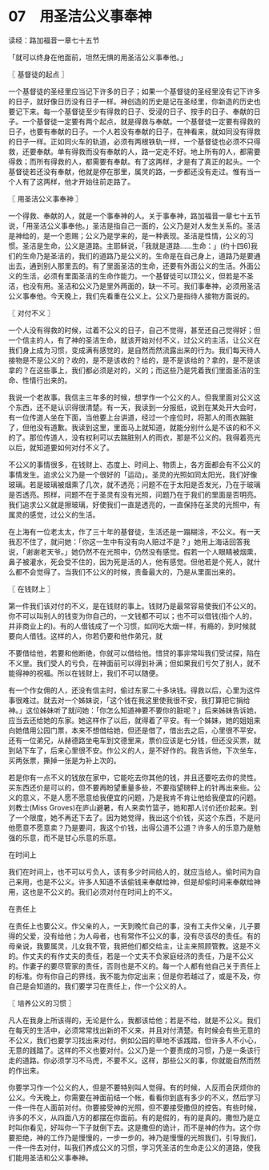# 07　用圣洁公义事奉神

读经：路加福音一章七十五节

「就可以终身在他面前，坦然无惧的用圣洁公义事奉他。」



〖 基督徒的起点 〗

一个基督徒的圣经里应当记下许多的日子；如果一个基督徒的圣经里没有记下许多的日子，就好像日历没有日子一样。神创造的历史是记在圣经里，你新造的历史也要记下来。每一个基督徒至少有得救的日子、受浸的日子、按手的日子、奉献的日子。一个基督徒一定要有两个起点，就是得救与奉献。一个基督徒一定要有得救的日子，也要有奉献的日子。一个人若没有奉献的日子，在神看来，就如同没有得救的日子一样。正如同火车的轨道，必须有两根铁轨一样，一个基督徒也必须不只得救，还要奉献。单有得救而没有奉献的人，路一定走不好。地上所有的人，都需要得救；而所有得救的人，都需要有奉献。有了这两样，才是有了真正的起头。一个基督徒若还没有奉献，他就是停在那里，属灵的路，一步都还没有走过。惟有当一个人有了这两样，他才开始往前走路了。



〖 用圣洁公义事奉神 〗

一个得救、奉献的人，就是一个事奉神的人。关于事奉神，路加福音一章七十五节说，「用圣洁公义事奉他。」圣洁是指自己一面的，公义乃是对人发生关系的。圣洁是神给的，是一个恩赐；公义乃是学来的，是一种表现。圣洁是性情，公义的习惯。圣洁是生命，公义是道路。主耶稣说，「我就是道路……生命：」(约十四6)我们的生命乃是圣洁的，我们的道路乃是公义的。生命是在自己身上，道路乃是要通出去，通到别人那里去的。有了里面圣洁的生命，还要有外面公义的生活。外面公义的生活，必须有里面圣洁的生命作能力。一个基督徒可以顶公义，但若是不圣洁，也没有用。圣洁和公义乃是里外两面的，缺一不可。我们事奉神，必须用圣洁公义事奉他。今天晚上，我们先看重在公义上。公义乃是指待人接物方面说的。



〖 对付不义 〗

一个人没有得救的时候，过着不公义的日子，自己不觉得，甚至还自己觉得好；但一个信主的人，有了神的圣洁生命，就该开始对付不义，过公义的主活，让公义在我们身上成为习惯，变成满有感觉的，是自然而然流露出来的行为。我们每天待人接物是不是公义的？收的，是不是该收的？给的，是不是该给的？拿的，是不是该拿的？在这些事上，我们都必须是对的，义的；而这些乃是凭着我们里面圣洁的生命、性情行出来的。

我说一个老故事。我信主三年多的时候，想学作一个公义的人。但我里面对公义这个东西，还不是认识得很清楚。有一天，我读到一分报纸，说到在某处开大会时，有一位传道人坐在下面，当他要上台讲道，经过一个座位时，将那人的雨衣踹脏了，但他没有道歉。我读到这里，里面马上就知道，就能分别什么是不该的和不义的了。那位传道人，没有权利可以去踹脏别人的雨衣，那是不公义的。我得着亮光以后，就知道要如何对付不义了。

不公义的事情很多，在钱财上、态度上、时间上、物质上，各方面都会有不公义的事情发生。追求公义乃是一个很好的「运动」。圣灵的光照如同太阳光，我们好像玻璃。若是玻璃被烟熏了几次，就不透亮；问题不在于太阳是否发光，乃在于玻璃是否透亮。照样，问题不在于圣灵有没有光照，问题乃在于我们的里面是否明亮。我们追求公义就是擦玻璃，好使我们一直是透亮的，一直保持在圣灵的光照中，有属灵的感觉，过公义的生活。

在上海有一位老太太，作了三十年的基督徒，生活还是一蹋糊涂，不公义。有一天我忍不住了，就问她：「你这一生中有没有向人赔过不是？」她用上海话回答我说，「谢谢老天爷。」她仍然不在光照中，仍然没有感觉。假若一个人眼睛被烟熏，鼻子被灌水，死会受不住的，因为死是活的人，他有感觉。但他若是个死人，就什么都不会觉得了。当我们不公义的时候，责备最大的，乃是从里面出来的。



〖 在钱财上 〗

第一件我们该对付的不义，是在钱财的事上。钱财乃是最常容易使我们不公义的。你不可以叫别人的钱变为你自己的，一文钱都不可以；也不可以借钱(指个人的，并非商业上的)。有的人借钱成了一个习惯，如同吃大烟一样，有瘾的，到时候就要向人借钱。这样的人，你若仍要和他作弟兄，就

不要借给他，若要和他断绝，你就可以借给他。惜贷的事非常叫我们受试探，陷在不义里。我们受人的亏负，在神面前可以得到补满；但如果我们亏欠了别人，就不能得神的祝福。所以在钱财上，我们不可以随便。

有一个作女佣的人，还没有信主时，偷过东家二十多块钱。得救以后，心里为这件事很难过。就去对一个姊妹说，「这个钱在我这里使我很不安，我打算把它捐给神。」这位姊妹听了就问她：「你怎么知道神要不要你的脏呢？」后来姊妹告诉她，应当去还给她的东家。她这样作了以后，就得着了平安。有一个姊妹，她的姐姐来向她借用公园门票，本来不想借给她，但还是借了，借出去之后，心里很不平安。还有一位弟兄，从赫德路坐电车到文德里来，票价应该是七分钱，但还没买票，就到站下车了，后来心里很不安。作公义的人，是不好作的。我告诉他，下次坐车，买两张票，撕掉一张是为补上次的。

若是你有一点不义的钱放在家中，它能吃去你其他的钱，并且还要吃去你的灵性。买东西还价是可以的，但不要再盼望重量多些，不要指望磅秤上的针再出来些。公义的意义，不是人愿不愿意给我便宜的问题，乃是我肯不肯让他给我便宜的问题。刘教士(Miss Groves)在庐山避暑，有人来卖竹篮子，她和那人讨价还价起来。到了一个限度，她不再还下去了。因为她觉得，我出这个价钱，买这个东西，不是问他愿意不愿意卖？乃是要问，我这个价钱，出得公道不公道？许多人的乐意乃是勉强的乐意，而不是甘心乐意的乐意。

在时间上

我们在时间上，也不可以亏负人，该有多少时间给人的，就应当给人。偷时间为自己来用，也是不公义。许多人知道不该偷钱来奉献给神，但是却偷时间来奉献给神用，这也是不公义的。我们必须对付在时间上的不义。

在责任上

在责任上也要公义。作父亲的人，一天到晚忙自己的事，没有工夫作父亲，儿子要得的父爱，没有给他；为人母者，也有常作不公义的事，没有尽该尽的责任。有的母亲说，我要属灵，儿女我不管，我把他们都交给主，让主来照顾管教。这是不义的。作丈夫的有作丈夫的责任，若是一个丈夫不负家庭经济的责任，乃是不公义的。作妻子的要尽管家的责任，否则也是不义的。每一个人都有他自己关于责任上的标准。你有你自己的界线，我不能为你定出来；但是你若越过了，或是不及，你自己是会知道的。我们要学习在责任上，作一个公义的人。



〖 培养公义的习惯 〗

凡人在我身上所该得的，无论是什么，我都该给他；若是不给，就是不公义。我们在每天的生活中，必须常常找出新的不义来，并且对付清楚。有时候会有些无意的不公义，我们也要学习找出来对付。例如公园的草地不该践踏，但许多人不小心，无意的践踏了。这样的不义也要对付。公义乃是一个要责成的习惯，乃是一条该行走的道路。你必须学习不马虎，不要不义。这样，那些公义的事，你就能自然而然的作出来。

你要学习作一个公义的人，但是不要特别叫人觉得。有的时候，人反而会厌烦你的公义。今天晚上，你需要在神面前结一个帐，看看你到底有多少的不义，然后学习一件一件在人面前对付。你要接受神的光照，但不要接受撒但的控告。有些时候，许多的不义，从四面八方的都摆在你面前。有的是假的，有的是真的。撒怛乃是立时叫你看见，好叫你一下子就倒下去。这是撒但的诡计，而不是神的作为。这个你要拒绝，神的工作乃是慢慢的，一步一步的。神乃是慢慢的光照我们，引导我们，一件一件去对付，叫我们养成公义的习惯，学习凭圣洁的生命走公义的道路，使我们能用圣洁和公义事奉神。

